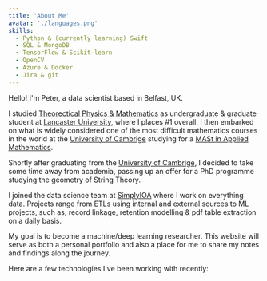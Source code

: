 ```yaml
---
title: 'About Me'
avatar: './languages.png'
skills:
  - Python & (currently learning) Swift
  - SQL & MongoDB
  - TensorFlow & Scikit-learn
  - OpenCV
  - Azure & Docker
  - Jira & git
---
```


Hello! I'm Peter, a data scientist based in Belfast, UK.

I studied [Theorectical Physics & Mathematics](https://www.lancaster.ac.uk/study/undergraduate/courses/theoretical-physics-with-mathematics-msci-hons-f3g1/) as undergraduate & graduate student at [Lancaster University](https://www.lancaster.ac.uk/), where I places #1 overall.
I then embarked on what is widely considered one of the most difficult mathematics courses in the world at the [University of Cambrige](https://www.cam.ac.uk/) studying for a [MASt in Applied Mathematics](https://en.wikipedia.org/wiki/Part_III_of_the_Mathematical_Tripos).

Shortly after graduating from the [University of Cambrige](https://www.cam.ac.uk/), I decided to take some time away from academia, passing up an offer for a PhD programme studying the geometry of String Theory.

I joined the data science team at [SimplyIOA](https://www.simplyioa.com/) where I work on everything data. Projects range from ETLs using internal and external sources to ML projects, such as, record linkage, retention modelling & pdf table extraction on a daily basis.

My goal is to become a machine/deep learning researcher. This website will serve as both a personal portfolio and also a place for me to share my notes and findings along the journey.

Here are a few technologies I've been working with recently:
